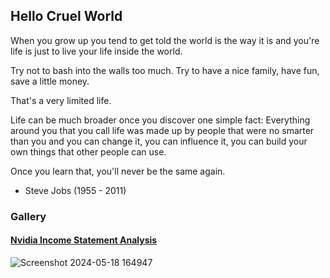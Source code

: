 ## Hello Cruel World

When you grow up you tend to get told the world is the way it is and you're life is just to live your life inside the world.

Try not to bash into the walls too much. Try to have a nice family, have fun, save a little money.

That's a very limited life.

Life can be much broader once you discover one simple fact: Everything around you that you call life was made up by people that were no smarter than you and you can change it, you can influence it, you can build your own things that other people can use.

Once you learn that, you'll never be the same again. 

- Steve Jobs (1955 - 2011)


### Gallery

#### [Nvidia Income Statement Analysis](https://github.com/nurciuoli/open-quant/blob/main/nvda-income-statement.ipynb)
![Screenshot 2024-05-18 164947](https://github.com/nurciuoli/nurciuoli/assets/57609455/5e2d3812-04b9-4b84-b118-9268cca5771e)
